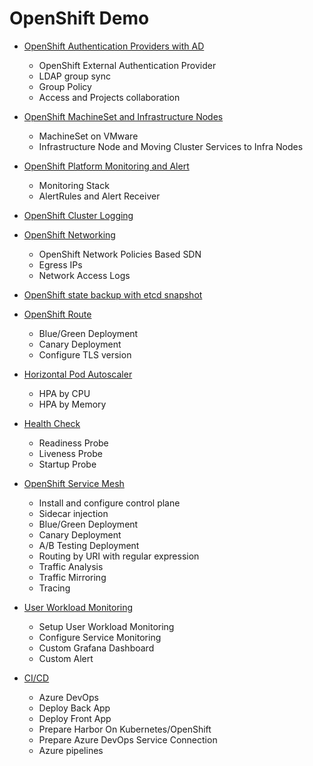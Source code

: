 # OpenShift Demo

- [OpenShift Authentication Providers with AD](infrastructure-authentication-providers.md)
  - OpenShift External Authentication Provider
  - LDAP group sync
  - Group Policy
  - Access and Projects collaboration
- [OpenShift MachineSet and Infrastructure Nodes](infrastructure-infra-nodes.md)
  - MachineSet on VMware
  - Infrastructure Node and Moving Cluster Services to Infra Nodes
- [OpenShift Platform Monitoring and Alert](infrastructure-monitoring-alerts.md)
  - Monitoring Stack
  - AlertRules and Alert Receiver
- [OpenShift Cluster Logging](infrastructure-cluster-logging.md)
- [OpenShift Networking](infrastructure-networking.md)
  - OpenShift Network Policies Based SDN
  - Egress IPs
  - Network Access Logs
- [OpenShift state backup with etcd snapshot](infrastructure-backup-etcd.md)

- [OpenShift Route](openshift-route.md)
  - Blue/Green Deployment
  - Canary Deployment
  - Configure TLS version
- [Horizontal Pod Autoscaler](hpa.md)
  - HPA by CPU
  - HPA by Memory
- [Health Check](health.md)
  - Readiness Probe
  - Liveness Probe
  - Startup Probe
- [OpenShift Service Mesh](openshift-service-mesh.md)
  - Install and configure control plane
  - Sidecar injection
  - Blue/Green Deployment
  - Canary Deployment
  - A/B Testing Deployment
  - Routing by URI with regular expression
  - Traffic Analysis
  - Traffic Mirroring
  - Tracing
- [User Workload Monitoring](application-metrics.md)
  - Setup User Workload Monitoring
  - Configure Service Monitoring
  - Custom Grafana Dashboard
  - Custom Alert
- [CI/CD](ci-cd.md)
  - Azure DevOps
  - Deploy Back App
  - Deploy Front App
  - Prepare Harbor On Kubernetes/OpenShift
  - Prepare Azure DevOps Service Connection
  - Azure pipelines
